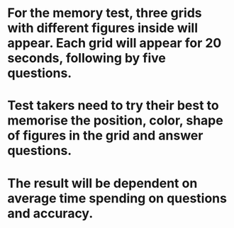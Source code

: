 # For the memory test, three grids with different figures inside will appear. Each grid will appear for 20 seconds, following by five questions. 
# Test takers need to try their best to memorise the position, color, shape of figures in the grid and answer questions.
# The result will be dependent on average time spending on questions and accuracy.
